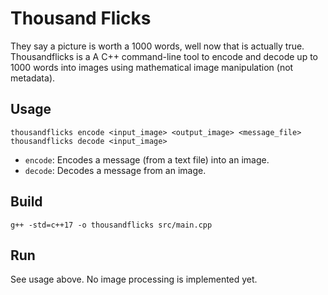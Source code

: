# Thousand Flicks

They say a picture is worth a 1000 words, well now that is actually true. Thousandflicks is a A C++ command-line tool to encode and decode up to 1000 words into images using mathematical image manipulation (not metadata). 

## Usage

```
thousandflicks encode <input_image> <output_image> <message_file>
thousandflicks decode <input_image>
```

- `encode`: Encodes a message (from a text file) into an image.
- `decode`: Decodes a message from an image.

## Build

```
g++ -std=c++17 -o thousandflicks src/main.cpp
```

## Run

See usage above. No image processing is implemented yet.
